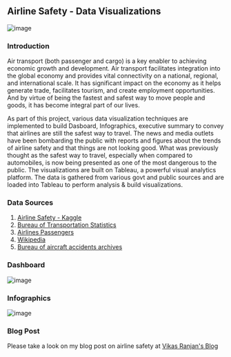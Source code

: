 ## Airline Safety - Data Visualizations

![image](https://user-images.githubusercontent.com/44445092/128805364-3fa776ea-4310-4735-8605-2d0b9e499b32.png)

### Introduction

Air transport (both passenger and cargo) is a key enabler to achieving economic growth and development. Air transport facilitates integration into the global economy and provides vital connectivity on a national, regional, and international scale. It has significant impact on the economy as it helps generate trade, facilitates tourism, and create employment opportunities. And by virtue of being the fastest and safest way to move people and goods, it has become integral part of our lives.

As part of this project, various data visualization techniques are implemented to build Dasboard, Infographics, executive summary to convey that airlines are still the safest way to travel. The news and media outlets have been bombarding the public with reports and figures about the trends of airline safety and that things are not looking good. What was previously thought as the safest way to travel, especially when compared to automobiles, is now being presented as one of the most dangerous to the public. 
The visualizations are built on Tableau, a powerful visual analytics platform. The data is gathered from various govt and public sources and are loaded into Tableau to perform analysis & build visualizations.


### Data Sources

1. [Airline Safety - Kaggle](https://www.kaggle.com/fivethirtyeight/fivethirtyeight-airline-safety-dataset)
2. [Bureau of Transportation Statistics](https://www.bts.gov/topics/airlines-and-airports-0)
3. [Airlines Passengers](https://www.kaggle.com/xan3011/airline-data-project-mit-1995-2019?select=airline_passengers.csv)
4. [Wikipedia](https://en.wikipedia.org/wiki/Motor_vehicle_fatality_rate_in_U.S._by_year)
5. [Bureau of aircraft accidents archives](http://www.baaa-acro.com/statistics)


### Dashboard

  ![image](https://user-images.githubusercontent.com/44445092/128801361-934e1593-deb7-4442-b4cf-e9e51a8291eb.png)
  
### Infographics

  ![image](https://user-images.githubusercontent.com/44445092/128803378-ea9ec8e1-8506-4d2d-86af-78220f4cae5d.png)

### Blog Post

Please take a look on my blog post on airline safety at [Vikas Ranjan's Blog](https://vranjan-dsc640-airlinesafety.blogspot.com/2021/02/airline-travel-safety-concerns-facts-vs.html)




